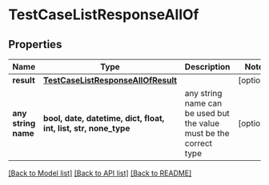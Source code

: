# TestCaseListResponseAllOf


## Properties
Name | Type | Description | Notes
------------ | ------------- | ------------- | -------------
**result** | [**TestCaseListResponseAllOfResult**](TestCaseListResponseAllOfResult.md) |  | [optional] 
**any string name** | **bool, date, datetime, dict, float, int, list, str, none_type** | any string name can be used but the value must be the correct type | [optional]

[[Back to Model list]](../README.md#documentation-for-models) [[Back to API list]](../README.md#documentation-for-api-endpoints) [[Back to README]](../README.md)


